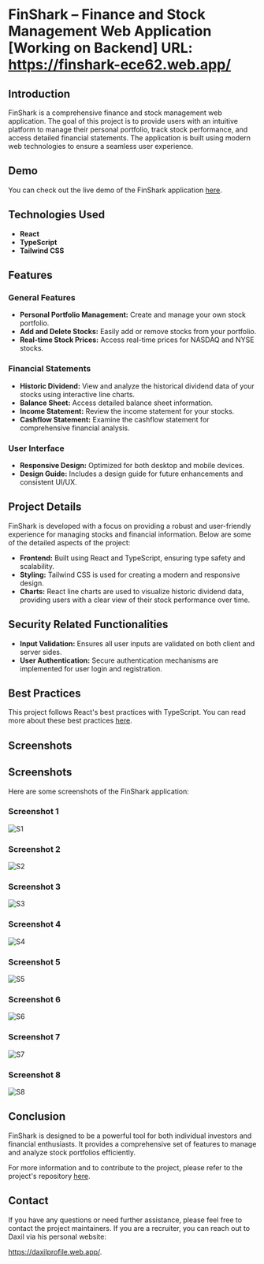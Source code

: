 # FinShark – Finance and Stock Management Web Application  [Working on Backend] URL: https://finshark-ece62.web.app/

## Introduction

FinShark is a comprehensive finance and stock management web application. The goal of this project is to provide users with an intuitive platform to manage their personal portfolio, track stock performance, and access detailed financial statements. The application is built using modern web technologies to ensure a seamless user experience.

## Demo

You can check out the live demo of the FinShark application [here](https://finshark-ece62.web.app/).

## Technologies Used

- **React**
- **TypeScript**
- **Tailwind CSS**

## Features

### General Features

- **Personal Portfolio Management:** Create and manage your own stock portfolio.
- **Add and Delete Stocks:** Easily add or remove stocks from your portfolio.
- **Real-time Stock Prices:** Access real-time prices for NASDAQ and NYSE stocks.

### Financial Statements

- **Historic Dividend:** View and analyze the historical dividend data of your stocks using interactive line charts.
- **Balance Sheet:** Access detailed balance sheet information.
- **Income Statement:** Review the income statement for your stocks.
- **Cashflow Statement:** Examine the cashflow statement for comprehensive financial analysis.

### User Interface

- **Responsive Design:** Optimized for both desktop and mobile devices.
- **Design Guide:** Includes a design guide for future enhancements and consistent UI/UX.

## Project Details

FinShark is developed with a focus on providing a robust and user-friendly experience for managing stocks and financial information. Below are some of the detailed aspects of the project:

- **Frontend:** Built using React and TypeScript, ensuring type safety and scalability.
- **Styling:** Tailwind CSS is used for creating a modern and responsive design.
- **Charts:** React line charts are used to visualize historic dividend data, providing users with a clear view of their stock performance over time.

## Security Related Functionalities

- **Input Validation:** Ensures all user inputs are validated on both client and server sides.
- **User Authentication:** Secure authentication mechanisms are implemented for user login and registration.

## Best Practices

This project follows React's best practices with TypeScript. You can read more about these best practices [here](https://dev.to/deepeshk1204/best-practices-of-reactjs-with-typescript-24p4).

## Screenshots
## Screenshots

Here are some screenshots of the FinShark application:

### Screenshot 1
![S1](https://github.com/Daxil44/FinShark-FrontEnd/blob/main/SS/S1.PNG)

### Screenshot 2
![S2](https://github.com/Daxil44/FinShark-FrontEnd/blob/main/SS/S2.PNG)

### Screenshot 3
![S3](https://github.com/Daxil44/FinShark-FrontEnd/blob/main/SS/S3.PNG)

### Screenshot 4
![S4](https://github.com/Daxil44/FinShark-FrontEnd/blob/main/SS/S4.PNG)

### Screenshot 5
![S5](https://github.com/Daxil44/FinShark-FrontEnd/blob/main/SS/S5.PNG)

### Screenshot 6
![S6](https://github.com/Daxil44/FinShark-FrontEnd/blob/main/SS/S6.PNG)

### Screenshot 7
![S7](https://github.com/Daxil44/FinShark-FrontEnd/blob/main/SS/S7.PNG)

### Screenshot 8
![S8](https://github.com/Daxil44/FinShark-FrontEnd/blob/main/SS/S8.PNG)



## Conclusion

FinShark is designed to be a powerful tool for both individual investors and financial enthusiasts. It provides a comprehensive set of features to manage and analyze stock portfolios efficiently.

For more information and to contribute to the project, please refer to the project's repository [here](#).

## Contact

If you have any questions or need further assistance, please feel free to contact the project maintainers. If you are a recruiter, you can reach out to Daxil via his personal website: 

<a href="https://daxilprofile.web.app/" target="_blank" rel="noopener noreferrer" className="text-blue-600 underline">https://daxilprofile.web.app/</a>.
